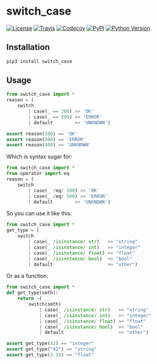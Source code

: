 # switch_case

[![License](https://img.shields.io/github/license/nikitanovosibirsk/switch_case.svg)](https://github.com/nikitanovosibirsk/switch_case)
[![Travis](https://img.shields.io/travis/com/nikitanovosibirsk/switch_case/master.svg)](https://travis-ci.com/nikitanovosibirsk/switch_case)
[![Codecov](https://img.shields.io/codecov/c/github/nikitanovosibirsk/switch_case/master.svg)](https://codecov.io/gh/nikitanovosibirsk/switch_case)
[![PyPI](https://img.shields.io/pypi/v/switch_case.svg)](https://pypi.python.org/pypi/switch_case/)
[![Python Version](https://img.shields.io/pypi/pyversions/switch_case.svg)](https://pypi.python.org/pypi/switch_case/)

## Installation

```bash
pip3 install switch_case
```

## Usage

```python
from switch_case import *
reason = (
    switch
        | case(_ == 200) >> 'OK'
        | case(_ == 500) >> 'ERROR'
        | default        >> 'UNKNOWN')
```

```python
assert reason(200) == 'OK'
assert reason(500) == 'ERROR'
assert reason(400) == 'UNKNOWN'
```

Which is syntax sugar for:

```python
from switch_case import *
from operator import eq
reason = (
    switch
        | case(_ /eq/ 200) >> 'OK'
        | case(_ /eq/ 500) >> 'ERROR'
        | default        >> 'UNKNOWN')
```

So you can use it like this:

```python
from switch_case import *
get_type = (
    switch
        | case(_ /isinstance/ str)   >> "string"
        | case(_ /isinstance/ int)   >> "integer"
        | case(_ /isinstance/ float) >> "float"
        | case(_ /isinstance/ bool)  >> "bool"
        | default                    >> "other")
```

Or as a function:

```python
from switch_case import *
def get_type(smth):
    return ~(
        switch(smth)
            | case(_ /isinstance/ str)   >> "string"
            | case(_ /isinstance/ int)   >> "integer"
            | case(_ /isinstance/ float) >> "float"
            | case(_ /isinstance/ bool)  >> "bool"
            | default                    >> "other")
```

```python
assert get_type(42) == "integer"
assert get_type("42") == "string"
assert get_type(3.14) == "float"
```
